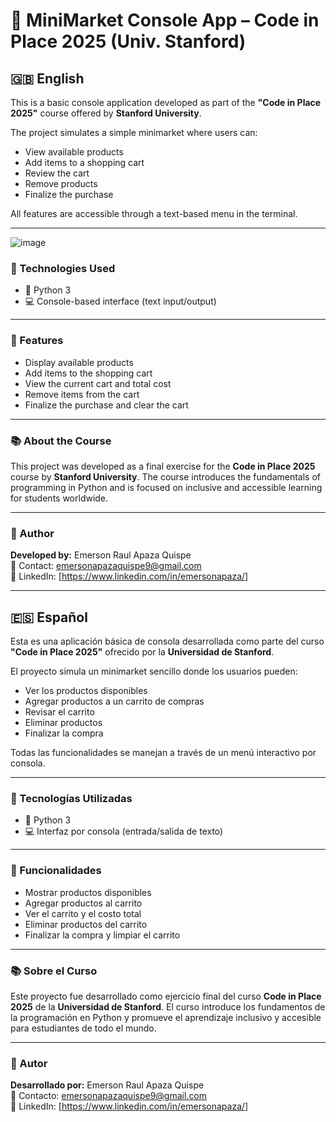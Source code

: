 # 🛒 MiniMarket Console App – Code in Place 2025 (Univ. Stanford)

## 🇬🇧 English

This is a basic console application developed as part of the **"Code in Place 2025"** course offered by **Stanford University**.

The project simulates a simple minimarket where users can:
- View available products
- Add items to a shopping cart
- Review the cart
- Remove products
- Finalize the purchase

All features are accessible through a text-based menu in the terminal.

---
![image](https://github.com/user-attachments/assets/d9918cda-520a-420b-a883-d56d37fced38)


### 🔧 Technologies Used

- 🐍 Python 3
- 💻 Console-based interface (text input/output)

---

### 🚀 Features

- Display available products
- Add items to the shopping cart
- View the current cart and total cost
- Remove items from the cart
- Finalize the purchase and clear the cart

---

### 📚 About the Course

This project was developed as a final exercise for the **Code in Place 2025** course by **Stanford University**. The course introduces the fundamentals of programming in Python and is focused on inclusive and accessible learning for students worldwide.

---

### 💼 Author

**Developed by:** Emerson Raul Apaza Quispe  
📧 Contact: emersonapazaquispe9@gmail.com  <br>
🔗 LinkedIn: [https://www.linkedin.com/in/emersonapaza/]

---

## 🇪🇸 Español

Esta es una aplicación básica de consola desarrollada como parte del curso **"Code in Place 2025"** ofrecido por la **Universidad de Stanford**.

El proyecto simula un minimarket sencillo donde los usuarios pueden:
- Ver los productos disponibles
- Agregar productos a un carrito de compras
- Revisar el carrito
- Eliminar productos
- Finalizar la compra

Todas las funcionalidades se manejan a través de un menú interactivo por consola.

---

### 🔧 Tecnologías Utilizadas

- 🐍 Python 3
- 💻 Interfaz por consola (entrada/salida de texto)

---

### 🚀 Funcionalidades

- Mostrar productos disponibles
- Agregar productos al carrito
- Ver el carrito y el costo total
- Eliminar productos del carrito
- Finalizar la compra y limpiar el carrito

---

### 📚 Sobre el Curso

Este proyecto fue desarrollado como ejercicio final del curso **Code in Place 2025** de la **Universidad de Stanford**. El curso introduce los fundamentos de la programación en Python y promueve el aprendizaje inclusivo y accesible para estudiantes de todo el mundo.

---

### 💼 Autor

**Desarrollado por:** Emerson Raul Apaza Quispe  
📧 Contacto: emersonapazaquispe9@gmail.com  <br>
🔗 LinkedIn: [https://www.linkedin.com/in/emersonapaza/]
